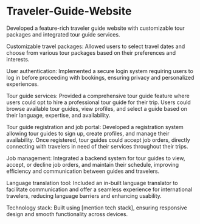 # Traveler-Guide-Website

Developed a feature-rich traveler guide website with customizable tour packages and integrated tour guide services.

Customizable travel packages: Allowed users to select travel dates and choose from various tour packages based on their preferences and interests.

User authentication: Implemented a secure login system requiring users to log in before proceeding with bookings, ensuring privacy and personalized experiences.

Tour guide services: Provided a comprehensive tour guide feature where users could opt to hire a professional tour guide for their trip. Users could browse available tour guides, view profiles, and select a guide based on their language, expertise, and availability.

Tour guide registration and job portal: Developed a registration system allowing tour guides to sign up, create profiles, and manage their availability. Once registered, tour guides could accept job orders, directly connecting with travelers in need of their services throughout their trips.

Job management: Integrated a backend system for tour guides to view, accept, or decline job orders, and maintain their schedule, improving efficiency and communication between guides and travelers.

Language translation tool: Included an in-built language translator to facilitate communication and offer a seamless experience for international travelers, reducing language barriers and enhancing usability.

Technology stack: Built using [mention tech stack], ensuring responsive design and smooth functionality across devices.
